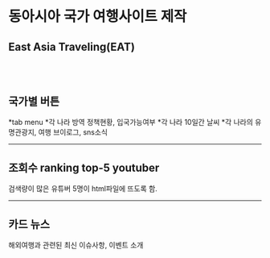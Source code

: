# 동아시아 국가 여행사이트 제작
East Asia Traveling(EAT)
<br><br><br>
----------------------------------
## 국가별 버튼
 *tab menu
   *각 나라 방역 정책현황, 입국가능여부
   *각 나라 10일간 날씨
   *각 나라의 유명관광지, 여행 브이로그, sns소식

----------------------------------
## 조회수 ranking top-5 youtuber
검색량이 많은 유튜버 5명이 html파일에 뜨도록 함.

----------------------------------
## 카드 뉴스
해외여행과 관련된 최신 이슈사항, 이벤트 소개




